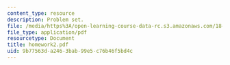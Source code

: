```yaml
---
content_type: resource
description: Problem set.
file: /media/https%3A/open-learning-course-data-rc.s3.amazonaws.com/18-435j-quantum-computation-fall-2003/9b77563da2463bab99e5c76b46f5bd4c_homework2.pdf
file_type: application/pdf
resourcetype: Document
title: homework2.pdf
uid: 9b77563d-a246-3bab-99e5-c76b46f5bd4c
---
```

